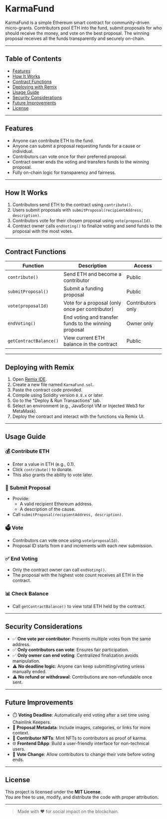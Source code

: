 # KarmaFund

KarmaFund is a simple Ethereum smart contract for community-driven micro-grants. Contributors pool ETH into the fund, submit proposals for who should receive the money, and vote on the best proposal. The winning proposal receives all the funds transparently and securely on-chain.

---

## Table of Contents

- [Features](#features)  
- [How It Works](#how-it-works)  
- [Contract Functions](#contract-functions)  
- [Deploying with Remix](#deploying-with-remix)  
- [Usage Guide](#usage-guide)  
- [Security Considerations](#security-considerations)  
- [Future Improvements](#future-improvements)  
- [License](#license)

---

## Features

- Anyone can contribute ETH to the fund.  
- Anyone can submit a proposal requesting funds for a cause or individual.  
- Contributors can vote once for their preferred proposal.  
- Contract owner ends the voting and transfers funds to the winning proposal.  
- Fully on-chain logic for transparency and fairness.

---

## How It Works

1. Contributors send ETH to the contract using `contribute()`.  
2. Users submit proposals with `submitProposal(recipientAddress, description)`.  
3. Contributors vote for their chosen proposal using `vote(proposalId)`.  
4. Contract owner calls `endVoting()` to finalize voting and send funds to the proposal with the most votes.

---

## Contract Functions

| Function               | Description                                          | Access           |
|------------------------|------------------------------------------------------|------------------|
| `contribute()`         | Send ETH and become a contributor                    | Public           |
| `submitProposal()`     | Submit a funding proposal                            | Public           |
| `vote(proposalId)`     | Vote for a proposal (only once per contributor)      | Contributors only|
| `endVoting()`          | End voting and transfer funds to the winning proposal| Owner only       |
| `getContractBalance()` | View current ETH balance in the contract             | Public           |

---

## Deploying with Remix

1. Open [Remix IDE](https://remix.ethereum.org).  
2. Create a new file named `KarmaFund.sol`.  
3. Paste the contract code provided.  
4. Compile using Solidity version `0.8.x` or later.  
5. Go to the "Deploy & Run Transactions" tab.  
6. Select an environment (e.g., JavaScript VM or Injected Web3 for MetaMask).  
7. Deploy the contract and interact with the functions via Remix UI.

---

## Usage Guide

### 💰 Contribute ETH
- Enter a value in ETH (e.g., 0.1).
- Click `contribute()` to donate.
- This also grants the ability to vote later.

### 📝 Submit Proposal
- Provide:
  - A valid recipient Ethereum address.
  - A description of the cause.
- Call `submitProposal(recipientAddress, description)`.

### 🗳️ Vote
- Contributors can vote once using `vote(proposalId)`.
- Proposal ID starts from `0` and increments with each new submission.

### ✅ End Voting
- Only the contract owner can call `endVoting()`.
- The proposal with the highest vote count receives all ETH in the contract.

### 📊 Check Balance
- Call `getContractBalance()` to view total ETH held by the contract.

---

## Security Considerations

- ✅ **One vote per contributor**: Prevents multiple votes from the same address.
- ✅ **Only contributors can vote**: Ensures fair participation.
- ✅ **Only owner can end voting**: Centralized finalization avoids manipulation.
- ⚠️ **No deadline logic**: Anyone can keep submitting/voting unless manually ended.
- ⚠️ **No refund or withdrawal**: Contributions are non-refundable once sent.

---

## Future Improvements

- ⏱️ **Voting Deadline**: Automatically end voting after a set time using Chainlink Keepers.
- 🧾 **Proposal Metadata**: Include images, categories, or links for more context.
- 🏅 **Contributor NFTs**: Mint NFTs to contributors as proof of karma.
- 🌐 **Frontend DApp**: Build a user-friendly interface for non-technical users.
- 🔁 **Vote Change**: Allow contributors to change their vote before voting ends.

---

## License

This project is licensed under the **MIT License**.  
You are free to use, modify, and distribute the code with proper attribution.

---

> Made with ❤️ for social impact on the blockchain.
